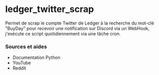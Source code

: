 # ledger_twitter_scrap

Permet de scrap le compte Twitter de Ledger à la recherche du mot-clé "BuyDay" pour recevoir une notification sur Discord via un WebHook, j'exécute ce script quotidiennement via une tâche cron.

### Sources et aides
- Documentation Python
- YouTube
- Reddit
